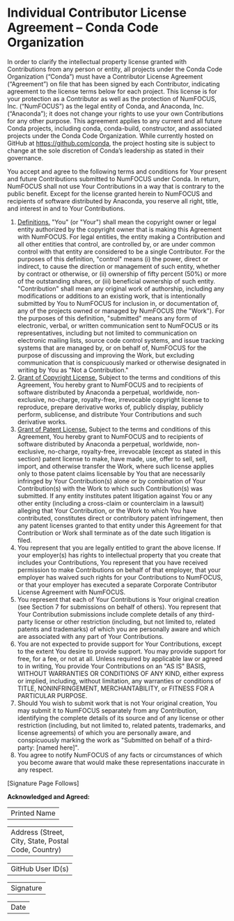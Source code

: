 # Individual Contributor License Agreement – Conda Code Organization

In order to clarify the intellectual property license granted with Contributions from any person or entity, all projects under the Conda Code Organization (“Conda”) must have a Contributor License Agreement (“Agreement”) on file that has been signed by each Contributor, indicating agreement to the license terms below for each project. This license is for your protection as a Contributor as well as the protection of NumFOCUS, Inc. (“NumFOCUS”) as the legal entity of Conda, and Anaconda, Inc. (“Anaconda”); it does not change your rights to use your own Contributions for any other purpose. This agreement applies to any current and all future Conda projects, including conda, conda-build, constructor, and associated projects under the Conda Code Organization. While currently hosted on GitHub at https://github.com/conda, the project hosting site is subject to change at the sole discretion of Conda’s leadership as stated in their governance.

You accept and agree to the following terms and conditions for Your present and future Contributions submitted to NumFOCUS under Conda. In return, NumFOCUS shall not use Your Contributions in a way that is contrary to the public benefit. Except for the license granted herein to NumFOCUS and recipients of software distributed by Anaconda, you reserve all right, title, and interest in and to Your Contributions.

1. <u>Definitions.</u> "You" (or "Your") shall mean the copyright owner or legal entity authorized by the copyright owner that is making this Agreement with NumFOCUS. For legal entities, the entity making a Contribution and all other entities that control, are controlled by, or are under common control with that entity are considered to be a single Contributor. For the purposes of this definition, "control" means (i) the power, direct or indirect, to cause the direction or management of such entity, whether by contract or otherwise, or (ii) ownership of fifty percent (50%) or more of the outstanding shares, or (iii) beneficial ownership of such entity. "Contribution" shall mean any original work of authorship, including any modifications or additions to an existing work, that is intentionally submitted by You to NumFOCUS for inclusion in, or documentation of, any of the projects owned or managed by NumFOCUS (the "Work"). For the purposes of this definition, "submitted" means any form of electronic, verbal, or written communication sent to NumFOCUS or its representatives, including but not limited to communication on electronic mailing lists, source code control systems, and issue tracking systems that are managed by, or on behalf of, NumFOCUS for the purpose of discussing and improving the Work, but excluding communication that is conspicuously marked or otherwise designated in writing by You as "Not a Contribution."
2. <u>Grant of Copyright License.</u> Subject to the terms and conditions of this Agreement, You hereby grant to NumFOCUS and to recipients of software distributed by Anaconda a perpetual, worldwide, non-exclusive, no-charge, royalty-free, irrevocable copyright license to reproduce, prepare derivative works of, publicly display, publicly perform, sublicense, and distribute Your Contributions and such derivative works.
3. <u>Grant of Patent License.</u> Subject to the terms and conditions of this Agreement, You
hereby grant to NumFOCUS and to recipients of software distributed by Anaconda a perpetual, worldwide, non-exclusive, no-charge, royalty-free, irrevocable (except as stated in this section) patent license to make, have made, use, offer to sell, sell, import, and otherwise transfer the Work, where such license applies only to those patent claims licensable by You that are necessarily infringed by Your Contribution(s) alone or by combination of Your Contribution(s) with the Work to which such Contribution(s) was submitted. If any entity institutes patent litigation against You or any other entity (including a cross-claim or counterclaim in a lawsuit) alleging that Your Contribution, or the Work to which You have contributed, constitutes direct or contributory patent infringement, then any patent licenses granted to that entity under this Agreement for that Contribution or Work shall terminate as of the date such litigation is filed.
4. You represent that you are legally entitled to grant the above license. If your employer(s) has rights to intellectual property that you create that includes your Contributions, You represent that you have received permission to make Contributions on behalf of that employer, that your employer has waived such rights for your Contributions to NumFOCUS, or that your employer has executed a separate Corporate Contributor License Agreement with NumFOCUS.
5. You represent that each of Your Contributions is Your original creation (see Section 7 for submissions on behalf of others). You represent that Your Contribution submissions include complete details of any third-party license or other restriction (including, but not limited to, related patents and trademarks) of which you are personally aware and which are associated with any part of Your Contributions.
6. You are not expected to provide support for Your Contributions, except to the extent You desire to provide support. You may provide support for free, for a fee, or not at all. Unless required by applicable law or agreed to in writing, You provide Your Contributions on an "AS IS" BASIS, WITHOUT WARRANTIES OR CONDITIONS OF ANY KIND, either express or implied, including, without limitation, any warranties or conditions of TITLE, NONINFRINGEMENT, MERCHANTABILITY, or FITNESS FOR A PARTICULAR PURPOSE.
7. Should You wish to submit work that is not Your original creation, You may submit it to NumFOCUS separately from any Contribution, identifying the complete details of its source and of any license or other restriction (including, but not limited to, related patents, trademarks, and license agreements) of which you are personally aware, and conspicuously marking the work as "Submitted on behalf of a third-party: [named here]".
8. You agree to notify NumFOCUS of any facts or circumstances of which you become aware that would make these representations inaccurate in any respect.

[Signature Page Follows]

**Acknowledged and Agreed:**

|              |
| :----------- |
| Printed Name |

|                                                     |
| :-------------------------------------------------- |
| Address (Street, City, State, Postal Code, Country) |

|                   |
| :-----------------|
| GitHub User ID(s) |

|           |
| :-------- |
| Signature |

|      |
| :--- |
| Date |

<style>
/* This is just to render the table above correctly for printing */
table {
    width: 30%;
}
</style>
